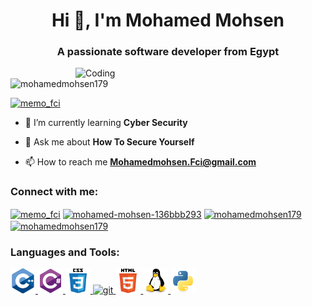 <h1 align="center">Hi 👋, I'm Mohamed Mohsen</h1>
<h3 align="center">A passionate software developer from Egypt</h3>

<img align="right" alt="Coding" width="400" src="https://media.giphy.com/media/v1.Y2lkPTc5MGI3NjExbnJyNXVwcXVocHdkNmVhaDVkMzVna3Zuc3plZms5amRwam1rc21oYyZlcD12MV9pbnRlcm5hbF9naWZfYnlfaWQmY3Q9Zw/077i6AULCXc0FKTj9s/giphy.gif">

<p align="left"> <img src="https://komarev.com/ghpvc/?username=mohamedmohsen179&label=Profile%20views&color=0e75b6&style=flat" alt="mohamedmohsen179" /> </p>

<p align="left"> <a href="https://twitter.com/memo_fci" target="blank"><img src="https://img.shields.io/twitter/follow/memo_fci?logo=twitter&style=for-the-badge" alt="memo_fci" /></a> </p>

- 🌱 I’m currently learning **Cyber Security**

- 💬 Ask me about **How To Secure Yourself**

- 📫 How to reach me **Mohamedmohsen.Fci@gmail.com**

<h3 align="left">Connect with me:</h3>
<p align="left">
<a href="https://twitter.com/memo_fci" target="blank"><img align="center" src="https://raw.githubusercontent.com/rahuldkjain/github-profile-readme-generator/master/src/images/icons/Social/twitter.svg" alt="memo_fci" height="30" width="40" /></a>
<a href="https://linkedin.com/in/mohamed-mohsen-136bbb293" target="blank"><img align="center" src="https://raw.githubusercontent.com/rahuldkjain/github-profile-readme-generator/master/src/images/icons/Social/linked-in-alt.svg" alt="mohamed-mohsen-136bbb293" height="30" width="40" /></a>
<a href="https://fb.com/mohamedmohsen179" target="blank"><img align="center" src="https://raw.githubusercontent.com/rahuldkjain/github-profile-readme-generator/master/src/images/icons/Social/facebook.svg" alt="mohamedmohsen179" height="30" width="40" /></a>
<a href="https://instagram.com/mohamedmohsen179" target="blank"><img align="center" src="https://raw.githubusercontent.com/rahuldkjain/github-profile-readme-generator/master/src/images/icons/Social/instagram.svg" alt="mohamedmohsen179" height="30" width="40" /></a>
</p>

<h3 align="left">Languages and Tools:</h3>
<p align="left"> <a href="https://www.w3schools.com/cpp/" target="_blank" rel="noreferrer"> <img src="https://raw.githubusercontent.com/devicons/devicon/master/icons/cplusplus/cplusplus-original.svg" alt="cplusplus" width="40" height="40"/> </a> <a href="https://www.w3schools.com/cs/" target="_blank" rel="noreferrer"> <img src="https://raw.githubusercontent.com/devicons/devicon/master/icons/csharp/csharp-original.svg" alt="csharp" width="40" height="40"/> </a> <a href="https://www.w3schools.com/css/" target="_blank" rel="noreferrer"> <img src="https://raw.githubusercontent.com/devicons/devicon/master/icons/css3/css3-original-wordmark.svg" alt="css3" width="40" height="40"/> </a> <a href="https://git-scm.com/" target="_blank" rel="noreferrer"> <img src="https://www.vectorlogo.zone/logos/git-scm/git-scm-icon.svg" alt="git" width="40" height="40"/> </a> <a href="https://www.w3.org/html/" target="_blank" rel="noreferrer"> <img src="https://raw.githubusercontent.com/devicons/devicon/master/icons/html5/html5-original-wordmark.svg" alt="html5" width="40" height="40"/> </a> <a href="https://www.linux.org/" target="_blank" rel="noreferrer"> <img src="https://raw.githubusercontent.com/devicons/devicon/master/icons/linux/linux-original.svg" alt="linux" width="40" height="40"/> </a> <a href="https://www.python.org" target="_blank" rel="noreferrer"> <img src="https://raw.githubusercontent.com/devicons/devicon/master/icons/python/python-original.svg" alt="python" width="40" height="40"/> </a> </p>

